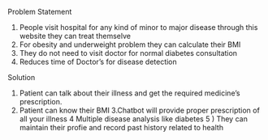 Problem Statement
1) People visit hospital for any kind of minor to major disease
through this website they can treat themselve
2) For obesity and underweight problem they can calculate
their BMI
3) They do not need to visit doctor for normal diabetes
consultation
4) Reduces time of Doctor’s for disease detection

Solution
1. Patient can talk about their illness and get the
required medicine’s prescription.
2. Patient can know their BMI
3.Chatbot will provide proper prescription of all your illness
4 Multiple disease analysis like diabetes
5 ) They can maintain their profie and record past history
related to health

